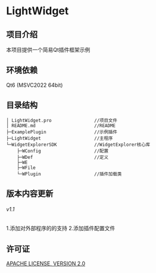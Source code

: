 # LightWidget
## 项目介绍
本项目提供一个简易Qt插件框架示例
## 环境依赖
Qt6 (MSVC2022 64bit)
## 目录结构
    │ LightWidget.pro                //项目文件
    │ README.md                      //README
    ├─ExamplePlugin                  //示例插件
    ├─LightWidget                    //主程序
    └─WidgetExplorerSDK              //WidgetExplorer核心库
        ├─WConfig                    //配置
        ├─WDef                       //定义
        ├─WE
        ├─WFile
        └─WPlugin                    //插件加载类
## 版本内容更新
###### v1.1
1.添加对外部程序的的支持
2.添加插件配置文件
## 许可证
[APACHE LICENSE, VERSION 2.0](https://www.apache.org/licenses/LICENSE-2.0)